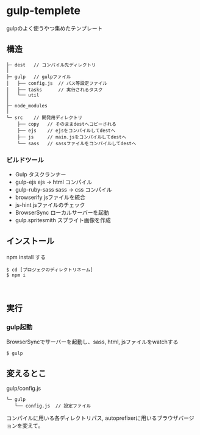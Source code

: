 # gulp-templete
gulpのよく使うやつ集めたテンプレート

## 構造
```
├─ dest	  // コンパイル先ディレクトリ
│
├─ gulp   // gulpファイル
│   ├── config.js  // パス等設定ファイル
│   ├── tasks      // 実行されるタスク
│   └── util
│
├─ node_modules
│
└─ src    // 開発用ディレクトリ
    ├── copy   // そのままdestへコピーされる
    ├── ejs    // ejsをコンパイルしてdestへ
    ├── js     // main.jsをコンパイルしてdestへ
    └── sass   // sassファイルをコンパイルしてdestへ
```

### ビルドツール  

* Gulp              タスクランナー
* gulp-ejs          ejs -> html コンパイル
* gulp-ruby-sass    sass -> css コンパイル
* browserify        jsファイルを統合
* js-hint           jsファイルのチェック
* BrowserSync       ローカルサーバーを起動
* gulp.spritesmith  スプライト画像を作成


## インストール

npm install する

```
$ cd [プロジェクのディレクトリネーム]
$ npm i
```
　
## 実行


### gulp起動
BrowserSyncでサーバーを起動し、sass, html, jsファイルをwatchする

```
$ gulp
```

## 変えるとこ
gulp/config.js
```
└─ gulp
   └── config.js  // 設定ファイル
```
コンパイルに用いる各ディレクトリパス, autoprefixerに用いるブラウザバージョンを変えて。
